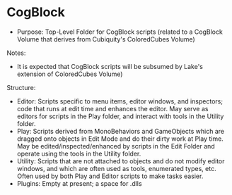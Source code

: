 # CogBlock

* Purpose: Top-Level Folder for CogBlock scripts (related to a CogBlock Volume that derives from Cubiquity's ColoredCubes Volume)

Notes:
* It is expected that CogBlock scripts will be subsumed by Lake's extension of ColoredCubes Volume)

Structure:  

* Editor: Scripts specific to menu items, editor windows, and inspectors; code that runs at edit time and enhances the editor. May serve as editors for scripts in the Play folder, and interact with tools in the Utility folder.   
* Play: Scripts derived from MonoBehaviors and GameObjects which are dragged onto objects in Edit Mode and do their dirty work at Play time. May be edited/inspected/enhanced by scripts in the Edit Folder and operate using the tools in the Utility folder.  
* Utility: Scripts that are not attached to objects and do not modify editor windows, and which are often used as tools, enumerated types, etc. Often used by both Play and Editor scripts to make tasks easier.   
* Plugins: Empty at present; a space for .dlls


